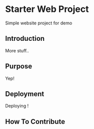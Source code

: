 # Starter Web Project

Simple website project for demo

## Introduction

More stuff..

## Purpose

Yep!

## Deployment

Deploying !

## How To Contribute